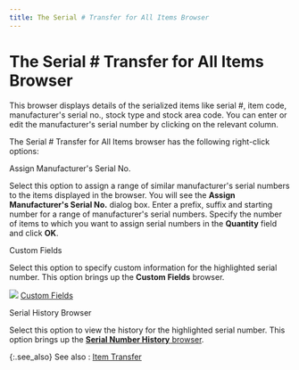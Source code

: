 ```yaml
---
title: The Serial # Transfer for All Items Browser
---
```


# The Serial # Transfer for All Items Browser


This browser displays details of the serialized items like serial #,  item code, manufacturer's serial no., stock type and stock area code.  You can enter or edit the manufacturer's serial number by clicking on  the relevant column.


The Serial # Transfer for All Items browser has the  following right-click options:


Assign Manufacturer's Serial No.


Select this option to assign a range of similar manufacturer's serial  numbers to the items displayed in the browser. You will see the **Assign Manufacturer's Serial No.** dialog  box. Enter a prefix, suffix and starting number for a range of manufacturer's  serial numbers. Specify the number of items to which you want to assign  serial numbers in the **Quantity**  field and click **OK**.


Custom Fields


Select this option to specify custom information for the highlighted  serial number. This option brings up the **Custom 
 Fields** browser.


![]({{site.sp_baseurl}}/img/lens.gif) [Custom  Fields]({{site.sc_chm}}/options/miscellaneous-set-up/custom-fields/custom_fields_setupco.html)


Serial History Browser


Select this option to view the history for the highlighted serial number.  This option brings up the [**Serial Number History** browser]({{site.sp_baseurl}}/misc/serial_number_history_browser.html).


{:.see_also}
See also
: [Item  Transfer]({{site.sp_baseurl}}/sales-docs/docs-profile/options/items/item_transfer_items_option_sales_contents.html)
